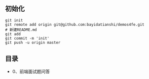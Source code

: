 ## 初始化

```
git init
git remote add origin git@github.com:bayidatianshi/demos4fe.git
# 新建README.md
git add
git commit -m 'init'
git push -u origin master
```

## 目录
- 0、前端面试题问答